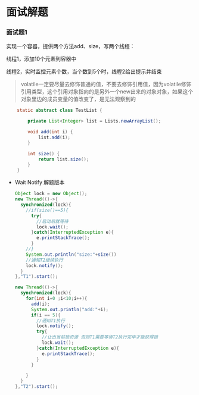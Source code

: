 面试解题
===
### 面试题1

  实现一个容器，提供两个方法add、size，写两个线程：

  线程1，添加10个元素到容器中

  线程2，实时监控元素个数，当个数到5个时，线程2给出提示并结束

  > volatile一定要尽量去修饰普通的值，不要去修饰引用值，因为volatile修饰引用类型，这个引用对象指向的是另外一个new出来的对象对象，如果这个对象里边的成员变量的值改变了，是无法观察到的
  ```java
      static abstract class TestList {

          private List<Integer> list = Lists.newArrayList();

          void add(int i) {
              list.add(i);
          }

          int size() {
              return list.size();
          }
      }
  ```
  
* Wait Notify 解题版本

  ```java
  Object lock = new Object();
  new Thread(()->{
    synchronized(lock){
      //if(size()==5){
        try{
          //启动后就等待
          lock.wait();
        }catch(InterruptedException e){
          e.printStackTrace();
        }
      //}
      System.out.println("size:"+size())
      //通知T2继续执行
      lock.notify();
    }
  },"T1").start();

  new Thread(()->{
    synchronized(lock){
      for(int i=0 ;i<10;i++){
        add(i);
        System.out.println("add:"+i);
        if(i == 5){
          //通知T1执行
          lock.notify();
          try{
            //让出当前锁资源 否则T1需要等待T2执行完毕才能获得锁            
            lock.wait();
          }catch(InterruptedException e){
            e.printStackTrace();
          }
        }

      }
    }
  },"T2").start();
  ```